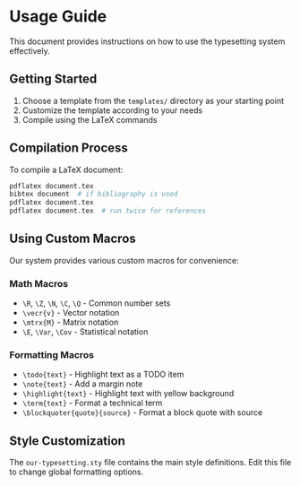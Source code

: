 # Usage Guide

This document provides instructions on how to use the typesetting system effectively.

## Getting Started

1. Choose a template from the `templates/` directory as your starting point
2. Customize the template according to your needs
3. Compile using the LaTeX commands

## Compilation Process

To compile a LaTeX document:

```bash
pdflatex document.tex
bibtex document  # if bibliography is used
pdflatex document.tex
pdflatex document.tex  # run twice for references
```

## Using Custom Macros

Our system provides various custom macros for convenience:

### Math Macros

- `\R`, `\Z`, `\N`, `\C`, `\Q` - Common number sets
- `\vecr{v}` - Vector notation
- `\mtrx{M}` - Matrix notation
- `\E`, `\Var`, `\Cov` - Statistical notation

### Formatting Macros

- `\todo{text}` - Highlight text as a TODO item
- `\note{text}` - Add a margin note
- `\highlight{text}` - Highlight text with yellow background
- `\term{text}` - Format a technical term
- `\blockquoter{quote}{source}` - Format a block quote with source

## Style Customization

The `our-typesetting.sty` file contains the main style definitions. Edit this file to change global formatting options.
